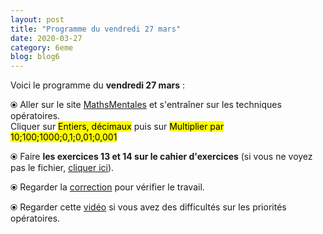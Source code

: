 ```yaml
---
layout: post
title: "Programme du vendredi 27 mars"
date: 2020-03-27
category: 6eme
blog: blog6
---
```


Voici le programme du <b>vendredi 27 mars</b> :

⦿ Aller sur le site <a href="http://mathsmentales.net/">MathsMentales</a> et s'entraîner sur les techniques opératoires.
<br>
Cliquer sur <mark>Entiers, décimaux</mark> puis sur <mark>Multiplier par 10;100;1000;0,1;0,01;0,001</mark>
 
⦿ Faire <b>les exercices 13 et 14 sur le cahier d'exercices</b> (si vous ne voyez pas le fichier, <a href="/exercices/6eme/6eme_exercices_vendredi_27_mars_2020.pdf">cliquer ici</a>). 

<object data="/exercices/6eme/6eme_exercices_vendredi_27_mars_2020.pdf" width="100%" height="500" type='application/pdf'></object>
 
⦿ Regarder la <a class="correction" href="/exercices/6eme/6eme_exercices_vendredi_27_mars_2020_corrections.pdf">correction</a> pour vérifier le travail.

⦿ Regarder cette <a class="video" href="https://youtu.be/a-IG_bjKeJc">vidéo</a> si vous avez des difficultés sur les priorités opératoires.

